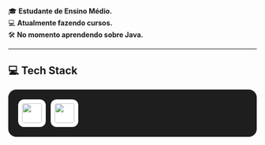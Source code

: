 🎓 <strong>Estudante de Ensino Médio.</strong>  
💻 <strong>Atualmente fazendo cursos.</strong>  
🛠️ <strong>No momento aprendendo sobre Java.</strong>

---

## 💻 Tech Stack

<div style="display: flex; gap: 10px; flex-wrap: wrap; background-color: #1e1e1e; padding: 20px; border-radius: 16px;">
  <img src="https://cdn.jsdelivr.net/gh/devicons/devicon/icons/java/java-original.svg" height="40" style="background-color: #fff; border-radius: 12px; padding: 8px;" />
  <img src="https://cdn.jsdelivr.net/gh/devicons/devicon/icons/mysql/mysql-original.svg" height="40" style="background-color: #fff; border-radius: 12px; padding: 8px;" />
</div>
